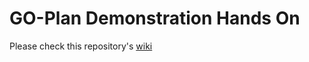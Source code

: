 # GO-Plan Demonstration Hands On

Please check this repository's [wiki](https://github.com/hbcesar/GO-Plan-Workshop/wiki)
